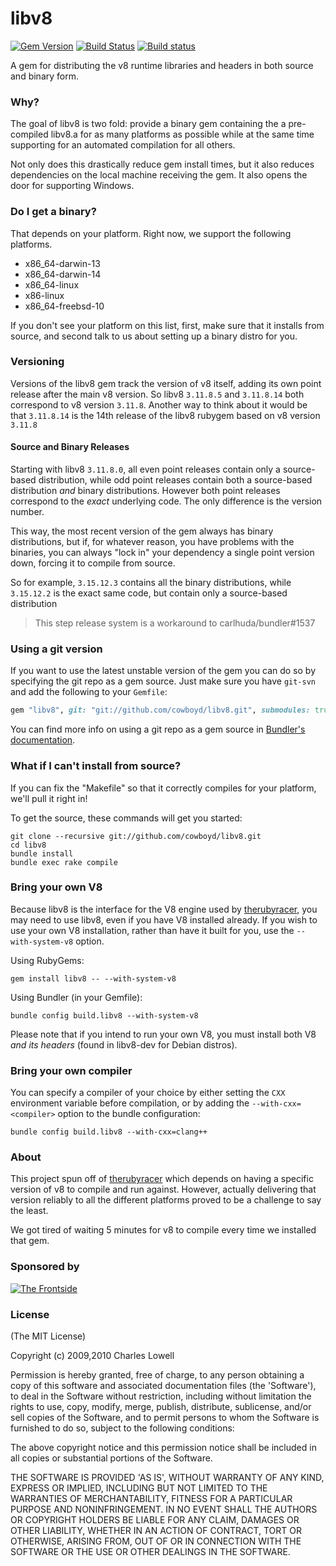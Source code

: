 # libv8
[![Gem Version](https://badge.fury.io/rb/libv8.svg)](http://badge.fury.io/rb/libv8)
[![Build Status](https://travis-ci.org/cowboyd/libv8.svg?branch=master)](https://travis-ci.org/cowboyd/libv8)
[![Build status](https://ci.appveyor.com/api/projects/status/ugeqff972kxlba5j?svg=true)](https://ci.appveyor.com/project/cowboyd/libv8)

A gem for distributing the v8 runtime libraries and headers in both
source and binary form.

### Why?

The goal of libv8 is two fold: provide a binary gem containing the a
pre-compiled libv8.a for as many platforms as possible while at the
same time supporting for an automated compilation for all others.

Not only does this drastically reduce gem install times, but it also
reduces dependencies on the local machine receiving the gem. It also
opens the door for supporting Windows.

### Do I get a binary?

That depends on your platform. Right now, we support the following
platforms.

* x86_64-darwin-13
* x86_64-darwin-14
* x86_64-linux
* x86-linux
* x86_64-freebsd-10

If you don't see your platform on this list, first, make sure that it
installs from source, and second talk to us about setting up a binary
distro for you.

### Versioning

Versions of the libv8 gem track the version of v8 itself, adding its
own point release after the main v8 version. So libv8 `3.11.8.5` and
`3.11.8.14` both correspond to v8 version `3.11.8`. Another way to
think about it would be that `3.11.8.14` is the 14th release of the
libv8 rubygem based on v8 version `3.11.8`

#### Source and Binary Releases

Starting with libv8 `3.11.8.0`, all even point releases contain
only a source-based distribution, while odd point releases contain both
a source-based distribution *and* binary distributions. However both
point releases correspond to the *exact* underlying code. The only
difference is the version number.

This way, the most recent version of the gem always has binary
distributions, but if, for whatever reason, you have problems with the
binaries, you can always "lock in" your dependency a single point version
down, forcing it to compile from source.

So for example, `3.15.12.3` contains all the binary distributions, while
`3.15.12.2` is the exact same code, but contain only a source-based
distribution

> This step release system is a workaround to carlhuda/bundler#1537

### Using a git version

If you want to use the latest unstable version of the gem you can do
so by specifying the git repo as a gem source. Just make sure you have
`git-svn` and add the following to your `Gemfile`:

```Ruby
gem "libv8", git: "git://github.com/cowboyd/libv8.git", submodules: true
```

You can find more info on using a git repo as a gem source in
[Bundler's documentation](http://bundler.io/v1.3/git.html).

### What if I can't install from source?

If you can fix the "Makefile" so that it correctly compiles for your
platform, we'll pull it right in!

To get the source, these commands will get you started:

    git clone --recursive git://github.com/cowboyd/libv8.git
    cd libv8
    bundle install
    bundle exec rake compile

### Bring your own V8

Because libv8 is the interface for the V8 engine used by
[therubyracer](http://github.com/cowboyd/therubyracer), you may need
to use libv8, even if you have V8 installed already. If you wish to
use your own V8 installation, rather than have it built for you, use
the `--with-system-v8` option.

Using RubyGems:

    gem install libv8 -- --with-system-v8

Using Bundler (in your Gemfile):

    bundle config build.libv8 --with-system-v8

Please note that if you intend to run your own V8, you must install
both V8 *and its headers* (found in libv8-dev for Debian distros).

### Bring your own compiler

You can specify a compiler of your choice by either setting the `CXX`
environment variable before compilation, or by adding the
`--with-cxx=<compiler>` option to the bundle configuration:

    bundle config build.libv8 --with-cxx=clang++

### About

This project spun off of
[therubyracer](http://github.com/cowboyd/therubyracer) which depends
on having a specific version of v8 to compile and run against.
However, actually delivering that version reliably to all the
different platforms proved to be a challenge to say the least.

We got tired of waiting 5 minutes for v8 to compile every time we
installed that gem.

### Sponsored by

<a href="http://thefrontside.net">![The Frontside](http://github.com/cowboyd/libv8/raw/master/thefrontside.png)</a>

### License

(The MIT License)

Copyright (c) 2009,2010 Charles Lowell

Permission is hereby granted, free of charge, to any person obtaining
a copy of this software and associated documentation files (the
'Software'), to deal in the Software without restriction, including
without limitation the rights to use, copy, modify, merge, publish,
distribute, sublicense, and/or sell copies of the Software, and to
permit persons to whom the Software is furnished to do so, subject to
the following conditions:

The above copyright notice and this permission notice shall be
included in all copies or substantial portions of the Software.

THE SOFTWARE IS PROVIDED 'AS IS', WITHOUT WARRANTY OF ANY KIND,
EXPRESS OR IMPLIED, INCLUDING BUT NOT LIMITED TO THE WARRANTIES OF
MERCHANTABILITY, FITNESS FOR A PARTICULAR PURPOSE AND NONINFRINGEMENT.
IN NO EVENT SHALL THE AUTHORS OR COPYRIGHT HOLDERS BE LIABLE FOR ANY
CLAIM, DAMAGES OR OTHER LIABILITY, WHETHER IN AN ACTION OF CONTRACT,
TORT OR OTHERWISE, ARISING FROM, OUT OF OR IN CONNECTION WITH THE
SOFTWARE OR THE USE OR OTHER DEALINGS IN THE SOFTWARE.

